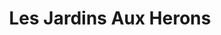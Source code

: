 ---
title: "Les Jardins Aux Herons"
url: /conflans-sainte-honorine/les-jardins-aux-herons/
shop: animal de compagnie
---